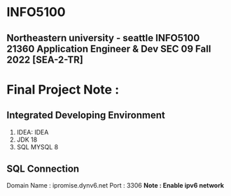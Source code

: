 # INFO5100
Northeastern university - seattle
INFO5100 21360 Application Engineer & Dev SEC 09 Fall 2022 [SEA-2-TR]
---
# Final Project Note :

## Integrated Developing Environment
1. IDEA: IDEA
2. JDK 18
3. SQL MYSQL 8
## SQL Connection
Domain Name : ipromise.dynv6.net
Port : 3306
**Note : Enable ipv6 network**

